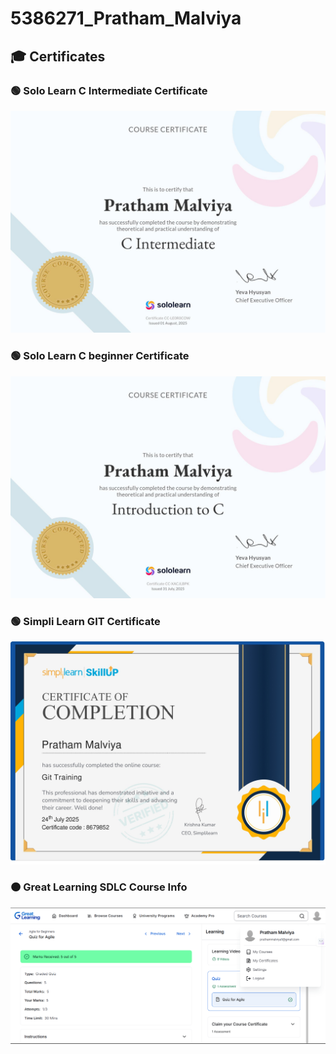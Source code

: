 
# 5386271_Pratham_Malviya

## 🎓 Certificates

### 🟢 Solo Learn C Intermediate Certificate
![Solo Learn Certificate](c_intermediate.jpg)

### 🟢 Solo Learn C beginner Certificate
![Solo Learn Certificate](soloLearn.jpg)

### 🟢 Simpli Learn GIT Certificate
![Simpli Learn Certificate](SimpliLearn.jpg)

### 🟠 Great Learning SDLC Course Info
![Great Learning Course info](GreatLearning.png)



